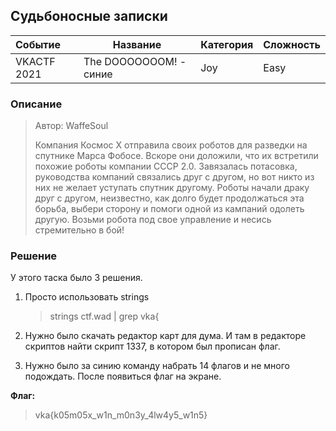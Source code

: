 ##  Судьбоносные записки

| Событие | Название | Категория | Сложность |
| :------ | ---- | ---- | ---- |
| VKACTF 2021 |  The DOOOOOOOM! - синие | Joy | Easy |

### Описание

> Автор: WaffeSoul
>
> Компания Космос Х отправила своих роботов для разведки на спутнике Марса Фобосе. Вскоре они доложили, что их встретили похожие роботы компании СССР 2.0. Завязалась потасовка, руководства компаний связались друг с другом, но вот никто из них не желает уступать спутник другому. Роботы начали драку друг с другом, неизвестно, как долго будет продолжаться эта борьба, выбери сторону и помоги одной из кампаний одолеть другую. Возьми робота под свое управление и несись стремительно в бой!


 

### Решение

У этого таска было 3 решения.

1. Просто использовать strings
    >strings ctf.wad | grep vka{

2. Нужно было скачать редактор карт для дума. И там в редакторе скриптов найти скрипт 1337, в котором был прописан флаг.

3. Нужно было за синию команду набрать 14 флагов и не много подождать. После появиться флаг на экране.

**Флаг:**

> vka{k05m05x_w1n_m0n3y_4lw4y5_w1n5}
